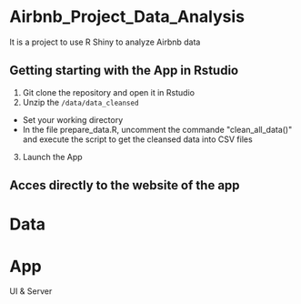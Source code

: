 # Airbnb_Project_Data_Analysis
It is a project to use R Shiny to analyze Airbnb data 


## Getting starting with the App in Rstudio

1. Git clone the repository and open it in Rstudio
2. Unzip the `/data/data_cleansed`
  * Set your working directory
  * In the file prepare_data.R, uncomment the commande "clean_all_data()" and execute the script to get the cleansed data into CSV files
3. Launch the App 

## Acces directly to the website of the app

 
# Data 

# App
UI & Server